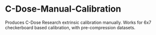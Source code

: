 # C-Dose-Manual-Calibration
Produces C-Dose Research extrinsic calibration manually. Works for 6x7 checkerboard based calibration, with pre-compression datasets.

